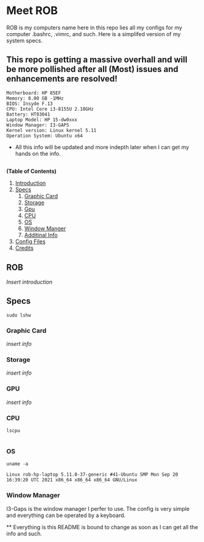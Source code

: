 # Meet ROB
ROB is my computers name here in this repo lies all my configs for my computer .bashrc, .vimrc, and such. Here is a simplifed version of my system specs.

## This repo is getting a massive overhall and will be more pollished after all (Most) issues and enhancements are resolved!

```
Motherboard: HP 85EF
Memory: 8.00 GB -1MHz
BIOS: Insyde F.13
CPU: Intel Core i3-8155U 2.10GHz
Battery: HT03041
Laptop Model: HP 15-dw0xxx
Window Manager: I3-GAPS
Kernel version: Linux kernel 5.11
Operation System: Ubuntu x64
```
* All this info will be updated and more indepth later when I can get my hands on the info.

##

**(Table of Contents)**

1. [Introduction](#introduction)
2. [Specs](#specs)
    1. [Graphic Card](#graphic_card)
    2. [Storage](#storage)
    3. [Gpu](#gpu)
    4. [CPU](#cpu)
    5. [OS](#operating_system)
    6. [Window Manger](#window_manager)
    7. [Additinal Info](#moreinfo)
3. [Config Files](#config_files)
4. [Credits](#credits)

## ROB <a name="introduction"></a>
*Insert introduction*

## Specs <a name="specs"></a>
```
sudo lshw

```

### Graphic Card <a name="graphic_card"></a>
*insert info*

### Storage <a name="storage"></a>
*insert info*

### GPU <a name="gpu"></a>
*insert info*

### CPU <a name="cpu"></a>
```
lscpu


```

### OS <a name="operating_system"></a>
```
uname -a

Linux rob-hp-laptop 5.11.0-37-generic #41-Ubuntu SMP Mon Sep 20 16:39:20 UTC 2021 x86_64 x86_64 x86_64 GNU/Linux
```

### Window Manager <a name="window_manager"></a>
I3-Gaps is the window manager I perfer to use. The config is very simple and everything can be operated by a keyboard.

** Everything is this README is bound to change as soon as I can get all the info and such.
